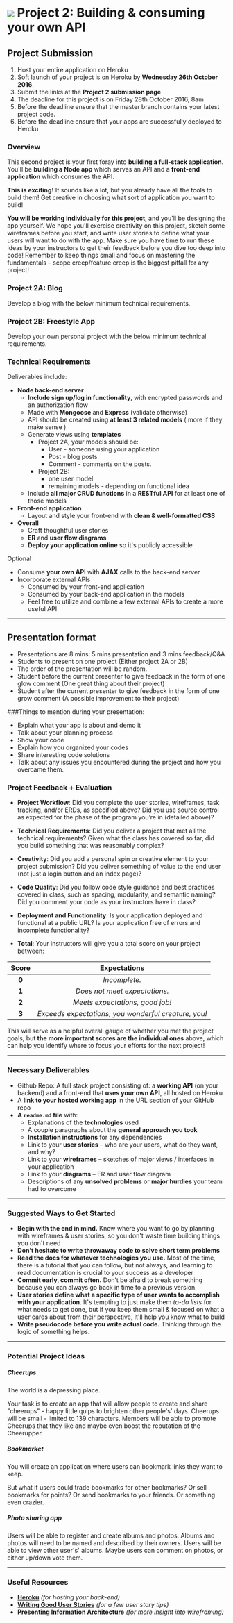 # ![](https://ga-dash.s3.amazonaws.com/production/assets/logo-9f88ae6c9c3871690e33280fcf557f33.png) Project 2: Building & consuming your own API

## Project Submission
1. Host your entire application on Heroku
2. Soft launch of your project is on Heroku by **Wednesday 26th October 2016**.
3. Submit the links at the **Project 2 submission page**
4. The deadline for this project is on Friday 28th October 2016, 8am
5. Before the deadline ensure that the master branch contains your latest project code.
6. Before the deadline ensure that your apps are successfully deployed to Heroku

### Overview

This second project is your first foray into **building a full-stack application.** You'll be **building a Node app** which serves an API and a **front-end application** which consumes the API.

**This is exciting!** It sounds like a lot, but you already have all the tools to build them! Get creative in choosing what sort of application you want to build!

**You will be working individually for this project**, and you'll be designing the app yourself. We hope you'll exercise creativity on this project, sketch some wireframes before you start, and write user stories to define what your users will want to do with the app. Make sure you have time to run these ideas by your instructors to get their feedback before you dive too deep into code! Remember to keep things small and focus on mastering the fundamentals – scope creep/feature creep is the biggest pitfall for any project!

### Project 2A: Blog
Develop a blog with the below minimum technical requirements.

### Project 2B: Freestyle App
Develop your own personal project with the below minimum technical requirements.

### Technical Requirements

Deliverables include:
* **Node back-end server**
  * **Include sign up/log in functionality**, with encrypted passwords and an authorization flow  
  * Made with **Mongoose** and **Express** (validate otherwise)
  * API should be created using **at least 3 related models** ( more if they make sense )
  * Generate views using **templates**
    * Project 2A, your models should be:
      * User - someone using your application
      * Post - blog posts
      * Comment - comments on the posts.
    * Project 2B:
      * one user model
      * remaining models - depending on functional idea
  * Include **all major CRUD functions** in a **RESTful API** for at least one of those models
* **Front-end application**
  * Layout and style your front-end with **clean & well-formatted CSS**
* **Overall**
  * Craft thoughtful user stories
  * **ER** and **user flow diagrams**
  * **Deploy your application online** so it's publicly accessible

Optional
* Consume **your own API** with **AJAX** calls to the back-end server
* Incorporate external APIs
  * Consumed by your front-end application
  * Consumed by your back-end application in the models
  * Feel free to utilize and combine a few external APIs to create a more useful API

---

## Presentation format
* Presentations are 8 mins: 5 mins presentation and 3 mins feedback/Q&A
* Students to present on one project (Either project 2A or 2B)
* The order of the presentation will be random.
* Student before the current presenter to give feedback in the form of one glow comment (One great thing about their project)
* Student after the current presenter to give feedback in the form of one grow comment (A possible improvement to their project)

###Things to mention during your presentation:
* Explain what your app is about and demo it
* Talk about your planning process
* Show your code
* Explain how you organized your codes
* Share interesting code solutions
* Talk about any issues you encountered during the project and how you overcame them.

### Project Feedback + Evaluation

* __Project Workflow__: Did you complete the user stories, wireframes, task tracking, and/or ERDs, as specified above? Did you use source control as expected for the phase of the program you’re in (detailed above)?

* __Technical Requirements__: Did you deliver a project that met all the technical requirements? Given what the class has covered so far, did you build something that was reasonably complex?

* __Creativity__: Did you add a personal spin or creative element to your project submission? Did you deliver something of value to the end user (not just a login button and an index page)?

* __Code Quality__: Did you follow code style guidance and best practices covered in class, such as spacing, modularity, and semantic naming? Did you comment your code as your instructors have in class?

* __Deployment and Functionality__: Is your application deployed and functional at a public URL? Is your application free of errors and incomplete functionality?

* __Total__: Your instructors will give you a total score on your project between:

| Score| Expectations |
| :----:| :---------: |
| **0** | _Incomplete._ |
| **1** | _Does not meet expectations._ |
| **2** | _Meets expectations, good job!_ |
| **3** | _Exceeds expectations, you wonderful creature, you!_ |

 This will serve as a helpful overall gauge of whether you met the project goals, but __the more important scores are the individual ones__ above, which can help you identify where to focus your efforts for the next project!

---

### Necessary Deliverables

* Github Repo: A full stack project consisting of: a **working API** (on your backend) and a front-end that **uses your own API**, all hosted on Heroku
* A **link to your hosted working app** in the URL section of your GitHub repo
* **A ``readme.md`` file** with:
    * Explanations of the **technologies** used
    * A couple paragraphs about the **general approach you took**
    * **Installation instructions** for any dependencies
    * Link to your **user stories** – who are your users, what do they want, and why?
    * Link to your **wireframes** – sketches of major views / interfaces in your application
    * Link to your **diagrams** – ER and user flow diagram
    * Descriptions of any **unsolved problems** or **major hurdles** your team had to overcome

---

### Suggested Ways to Get Started

* **Begin with the end in mind.** Know where you want to go by planning with wireframes & user stories, so you don't waste time building things you don't need
* **Don’t hesitate to write throwaway code to solve short term problems**
* **Read the docs for whatever technologies you use.** Most of the time, there is a tutorial that you can follow, but not always, and learning to read documentation is crucial to your success as a developer
* **Commit early, commit often.** Don’t be afraid to break something because you can always go back in time to a previous version.
* **User stories define what a specific type of user wants to accomplish with your application**. It's tempting to just make them _to-do lists_ for what needs to get done, but if you keep them small & focused on what a user cares about from their perspective, it'll help you know what to build
* **Write pseudocode before you write actual code.** Thinking through the logic of something helps.

---

### Potential Project Ideas

##### Cheerups
The world is a depressing place.

Your task is to create an app that will allow people to create and share "cheerups" - happy little quips to brighten other people's' days. Cheerups will be small - limited to 139 characters. Members will be able to promote Cheerups that they like and maybe even boost the reputation of the Cheerupper.

##### Bookmarket
You will create an application where users can bookmark links they want to keep.

But what if users could trade bookmarks for other bookmarks? Or sell bookmarks for points? Or send bookmarks to your friends. Or something even crazier.

##### Photo sharing app
Users will be able to register and create albums and photos. Albums and photos will need to be named and described by their owners. Users will be able to view other user's' albums. Maybe users can comment on photos, or either up/down vote them.

---

### Useful Resources

* **[Heroku](http://www.heroku.com)** _(for hosting your back-end)_
* **[Writing Good User Stories](http://www.mariaemerson.com/user-stories/)** _(for a few user story tips)_
* **[Presenting Information Architecture](http://webstyleguide.com/wsg3/3-information-architecture/4-presenting-information.html)** _(for more insight into wireframing)_
